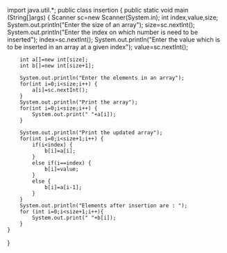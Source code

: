 import java.util.*;
public class insertion
{
	public static void main (String[]args)
	{
		Scanner sc=new Scanner(System.in);
		int index,value,size;
		System.out.println("Enter the size of an array");
		size=sc.nextInt();
		System.out.println("Enter the index on which number is need to be inserted");
		index=sc.nextInt();
		System.out.println("Enter the value which is to be inserted in an array at a given index");
		value=sc.nextInt();
		
		int a[]=new int[size];
		int b[]=new int[size+1];
		
		System.out.println("Enter the elements in an array");
		for(int i=0;i<size;i++) {
			a[i]=sc.nextInt();
		}
		System.out.println("Print the array");
		for(int i=0;i<size;i++) {
			System.out.print(" "+a[i]);
		}
		
		System.out.println("Print the updated array");
		for(int i=0;i<size+1;i++) {
			if(i<index) {
				b[i]=a[i];
			}
			else if(i==index) {
				b[i]=value;
			}
			else {
				b[i]=a[i-1];
			}
		}
		System.out.println("Elements after insertion are : ");
		for (int i=0;i<size+1;i++){
			System.out.print(" "+b[i]);
		}
	}
}
	 
